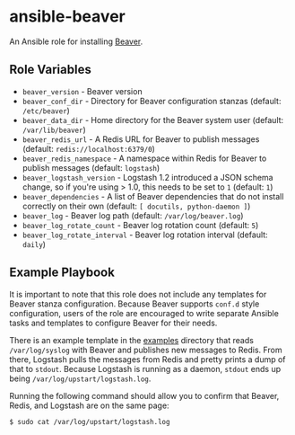 # ansible-beaver

An Ansible role for installing [Beaver](https://github.com/josegonzalez/python-beaver).

## Role Variables

- `beaver_version` - Beaver version
- `beaver_conf_dir` - Directory for Beaver configuration stanzas (default: `/etc/beaver`)
- `beaver_data_dir` - Home directory for the Beaver system user (default: `/var/lib/beaver`)
- `beaver_redis_url` - A Redis URL for Beaver to publish messages (default: `redis://localhost:6379/0`)
- `beaver_redis_namespace` - A namespace within Redis for Beaver to publish messages (default: `logstash`)
- `beaver_logstash_version` - Logstash 1.2 introduced a JSON schema change, so if you're using > 1.0, this needs to be set to `1` (default: `1`)
- `beaver_dependencies` - A list of Beaver dependencies that do not install correctly on their own (default: `[ docutils, python-daemon ]`)
- `beaver_log` - Beaver log path (default: `/var/log/beaver.log`)
- `beaver_log_rotate_count` - Beaver log rotation count (default: `5`)
- `beaver_log_rotate_interval` - Beaver log rotation interval (default: `daily`)

## Example Playbook

It is important to note that this role does not include any templates for Beaver stanza configuration. Because Beaver supports `conf.d` style configuration, users of the role are encouraged to write separate Ansible tasks and templates to configure Beaver for their needs.

There is an example template in the [examples](./examples/) directory that reads `/var/log/syslog` with Beaver and publishes new messages to Redis. From there, Logstash pulls the messages from Redis and pretty prints a dump of that to `stdout`. Because Logstash is running as a daemon, `stdout` ends up being `/var/log/upstart/logstash.log`.

Running the following command should allow you to confirm that Beaver, Redis, and Logstash are on the same page:

```bash
$ sudo cat /var/log/upstart/logstash.log
```

